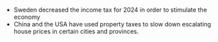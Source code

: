 - Sweden decreased the income tax for 2024 in order to stimulate the economy
- China and the USA have used property taxes to slow down escalating house prices in certain cities and provinces. 